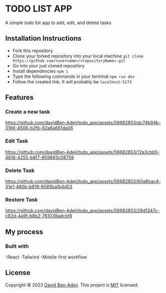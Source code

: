 # TODO LIST APP

A simple todo list app to add, edit, and delete tasks

## Installation Instructions

- Fork this repository
- Clone your forked repository into your local machine `git clone https://github.com/<username>/<repositoryName>.git`
- Go into your just cloned repository
- Install dependencies `npm i`
- Type the following commands in your terminal `npm run dev`
- Follow the created link. It will probably be `localhost:5173`

## Features

### Create a new task

https://github.com/davidBen-Adeji/todo_app/assets/56682853/dc74b94b-3166-4506-b2fb-82a6a661da06

### Edit Task

https://github.com/davidBen-Adeji/todo_app/assets/56682853/12a3cbb5-4816-4255-b8f7-859893c08759

### Delete Task

https://github.com/davidBen-Adeji/todo_app/assets/56682853/60a8bac4-31e1-480b-b819-6585ba1b4d03

### Restore Task

https://github.com/davidBen-Adeji/todo_app/assets/56682853/29d1247c-c82d-4a9f-b8b2-761039adcbf8

## My process
### Built with
-React
-Tailwind
-Mobile-first workflow

## License
Copyright © 2023 [David Ben-Adeji](https://github.com/davidBen-Adeji/todo_app/).
This project is [MIT](./LICENSE) licensed.

